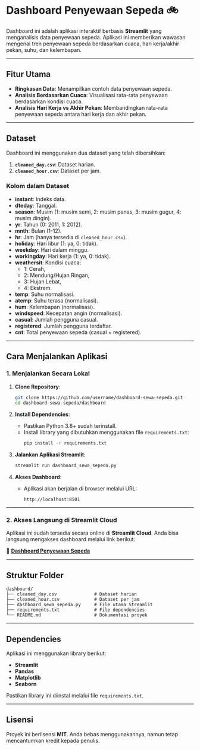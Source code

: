

# **Dashboard Penyewaan Sepeda 🚲**

Dashboard ini adalah aplikasi interaktif berbasis **Streamlit** yang menganalisis data penyewaan sepeda. Aplikasi ini memberikan wawasan mengenai tren penyewaan sepeda berdasarkan cuaca, hari kerja/akhir pekan, suhu, dan kelembapan.

---

## **Fitur Utama**
- **Ringkasan Data**:
  Menampilkan contoh data penyewaan sepeda.
- **Analisis Berdasarkan Cuaca**:
  Visualisasi rata-rata penyewaan berdasarkan kondisi cuaca.
- **Analisis Hari Kerja vs Akhir Pekan**:
  Membandingkan rata-rata penyewaan sepeda antara hari kerja dan akhir pekan.
  
---

## **Dataset**
Dashboard ini menggunakan dua dataset yang telah dibersihkan:
1. **`cleaned_day.csv`**: Dataset harian.
2. **`cleaned_hour.csv`**: Dataset per jam.

### **Kolom dalam Dataset**
- **instant**: Indeks data.
- **dteday**: Tanggal.
- **season**: Musim (1: musim semi, 2: musim panas, 3: musim gugur, 4: musim dingin).
- **yr**: Tahun (0: 2011, 1: 2012).
- **mnth**: Bulan (1-12).
- **hr**: Jam (hanya tersedia di `cleaned_hour.csv`).
- **holiday**: Hari libur (1: ya, 0: tidak).
- **weekday**: Hari dalam minggu.
- **workingday**: Hari kerja (1: ya, 0: tidak).
- **weathersit**: Kondisi cuaca:
  - 1: Cerah,
  - 2: Mendung/Hujan Ringan,
  - 3: Hujan Lebat,
  - 4: Ekstrem.
- **temp**: Suhu normalisasi.
- **atemp**: Suhu terasa (normalisasi).
- **hum**: Kelembapan (normalisasi).
- **windspeed**: Kecepatan angin (normalisasi).
- **casual**: Jumlah pengguna casual.
- **registered**: Jumlah pengguna terdaftar.
- **cnt**: Total penyewaan sepeda (casual + registered).

---

## **Cara Menjalankan Aplikasi**
### **1. Menjalankan Secara Lokal**
1. **Clone Repository**:
   ```bash
   git clone https://github.com/username/dashboard-sewa-sepeda.git
   cd dashboard-sewa-sepeda/dashboard
   ```

2. **Install Dependencies**:
   - Pastikan Python 3.8+ sudah terinstall.
   - Install library yang dibutuhkan menggunakan file `requirements.txt`:
     ```bash
     pip install -r requirements.txt
     ```

3. **Jalankan Aplikasi Streamlit**:
   ```bash
   streamlit run dashboard_sewa_sepeda.py
   ```

4. **Akses Dashboard**:
   - Aplikasi akan berjalan di browser melalui URL:
     ```
     http://localhost:8501
     ```

---

### **2. Akses Langsung di Streamlit Cloud**
Aplikasi ini sudah tersedia secara online di **Streamlit Cloud**. Anda bisa langsung mengakses dashboard melalui link berikut:

🔗 **[Dashboard Penyewaan Sepeda](https://dashboard-sewa-sepeda-tjteaxcctfdajat64hwhmr.streamlit.app/)**

---

## **Struktur Folder**
```
dashboard/
├── cleaned_day.csv              # Dataset harian
├── cleaned_hour.csv             # Dataset per jam
├── dashboard_sewa_sepeda.py     # File utama Streamlit
├── requirements.txt             # File dependencies
└── README.md                    # Dokumentasi proyek
```

---

## **Dependencies**
Aplikasi ini menggunakan library berikut:
- **Streamlit**
- **Pandas**
- **Matplotlib**
- **Seaborn**

Pastikan library ini diinstal melalui file `requirements.txt`.

---

## **Lisensi**
Proyek ini berlisensi **MIT**. Anda bebas menggunakannya, namun tetap mencantumkan kredit kepada penulis.


